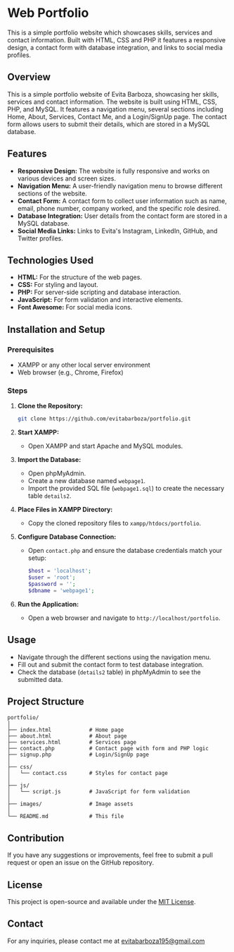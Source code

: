 # Web Portfolio 
This is a simple portfolio website which showcases skills, services and contact information. Built with HTML, CSS and PHP it features a responsive design, a contact form with database integration, and links to social media profiles.


## Overview

This is a simple portfolio website of Evita Barboza, showcasing her skills, services and contact information. The website is built using HTML, CSS, PHP, and MySQL. It features a navigation menu, several sections including Home, About, Services, Contact Me, and a Login/SignUp page. The contact form allows users to submit their details, which are stored in a MySQL database.

## Features

- **Responsive Design:** The website is fully responsive and works on various devices and screen sizes.
- **Navigation Menu:** A user-friendly navigation menu to browse different sections of the website.
- **Contact Form:** A contact form to collect user information such as name, email, phone number, company worked, and the specific role desired.
- **Database Integration:** User details from the contact form are stored in a MySQL database.
- **Social Media Links:** Links to Evita's Instagram, LinkedIn, GitHub, and Twitter profiles.

## Technologies Used

- **HTML:** For the structure of the web pages.
- **CSS:** For styling and layout.
- **PHP:** For server-side scripting and database interaction.
- **JavaScript:** For form validation and interactive elements.
- **Font Awesome:** For social media icons.

## Installation and Setup

### Prerequisites

- XAMPP or any other local server environment
- Web browser (e.g., Chrome, Firefox)

### Steps

1. **Clone the Repository:**
   ```bash
   git clone https://github.com/evitabarboza/portfolio.git
   ```
2. **Start XAMPP:**
   - Open XAMPP and start Apache and MySQL modules.

3. **Import the Database:**
   - Open phpMyAdmin.
   - Create a new database named `webpage1`.
   - Import the provided SQL file (`webpage1.sql`) to create the necessary table `details2`.

4. **Place Files in XAMPP Directory:**
   - Copy the cloned repository files to `xampp/htdocs/portfolio`.

5. **Configure Database Connection:**
   - Open `contact.php` and ensure the database credentials match your setup:
     
     ```php
     $host = 'localhost';
     $user = 'root';
     $password = '';
     $dbname = 'webpage1';
     ```

6. **Run the Application:**
   - Open a web browser and navigate to `http://localhost/portfolio`.

## Usage

- Navigate through the different sections using the navigation menu.
- Fill out and submit the contact form to test database integration.
- Check the database (`details2` table) in phpMyAdmin to see the submitted data.

## Project Structure

```
portfolio/
│
├── index.html            # Home page
├── about.html            # About page
├── services.html         # Services page
├── contact.php           # Contact page with form and PHP logic
├── signup.php            # Login/SignUp page
│
├── css/
│   └── contact.css       # Styles for contact page
│
├── js/
│   └── script.js         # JavaScript for form validation
│
├── images/               # Image assets
│
└── README.md             # This file
```

## Contribution

If you have any suggestions or improvements, feel free to submit a pull request or open an issue on the GitHub repository.

## License

This project is open-source and available under the [MIT License](LICENSE).

## Contact

For any inquiries, please contact me at evitabarboza195@gmail.com
